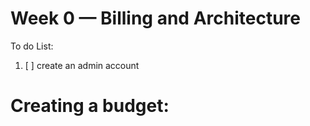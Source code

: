 # Week 0 — Billing and Architecture

To do List:
1. [ ] create an admin account 


# Creating a budget: